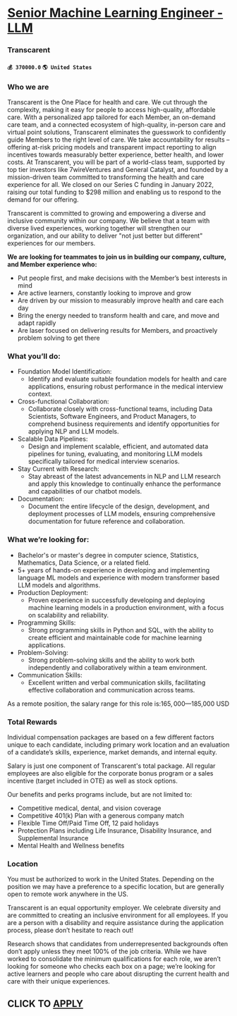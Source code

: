 # [Senior Machine Learning Engineer - LLM](https://www.remotewlb.com/apply/senior-machine-learning-engineer-llm-43741)  
### Transcarent  
#### `💰 370000.0` `🌎 United States`  

### Who we are

Transcarent is the One Place for health and care. We cut through the complexity, making it easy for people to access high-quality, affordable care. With a personalized app tailored for each Member, an on-demand care team, and a connected ecosystem of high-quality, in-person care and virtual point solutions, Transcarent eliminates the guesswork to confidently guide Members to the right level of care. We take accountability for results – offering at-risk pricing models and transparent impact reporting to align incentives towards measurably better experience, better health, and lower costs. At Transcarent, you will be part of a world-class team, supported by top tier investors like 7wireVentures and General Catalyst, and founded by a mission-driven team committed to transforming the health and care experience for all. We closed on our Series C funding in January 2022, raising our total funding to $298 million and enabling us to respond to the demand for our offering.

Transcarent is committed to growing and empowering a diverse and inclusive community within our company. We believe that a team with diverse lived experiences, working together will strengthen our organization, and our ability to deliver "not just better but different" experiences for our members.

**We are looking for teammates to join us in building our company, culture, and Member experience who:**

  * Put people first, and make decisions with the Member’s best interests in mind 
  * Are active learners, constantly looking to improve and grow 
  * Are driven by our mission to measurably improve health and care each day 
  * Bring the energy needed to transform health and care, and move and adapt rapidly 
  * Are laser focused on delivering results for Members, and proactively problem solving to get there 

### What you’ll do:

  * Foundation Model Identification: 
    * Identify and evaluate suitable foundation models for health and care applications, ensuring robust performance in the medical interview context. 
  * Cross-functional Collaboration: 
    * Collaborate closely with cross-functional teams, including Data Scientists, Software Engineers, and Product Managers, to comprehend business requirements and identify opportunities for applying NLP and LLM models. 
  * Scalable Data Pipelines: 
    * Design and implement scalable, efficient, and automated data pipelines for tuning, evaluating, and monitoring LLM models specifically tailored for medical interview scenarios. 
  * Stay Current with Research: 
    * Stay abreast of the latest advancements in NLP and LLM research and apply this knowledge to continually enhance the performance and capabilities of our chatbot models. 
  * Documentation: 
    * Document the entire lifecycle of the design, development, and deployment processes of LLM models, ensuring comprehensive documentation for future reference and collaboration. 

### What we’re looking for:

  * Bachelor's or master's degree in computer science, Statistics, Mathematics, Data Science, or a related field. 
  * 5+ years of hands-on experience in developing and implementing language ML models and experience with modern transformer based LLM models and algorithms. 
  * Production Deployment: 
    * Proven experience in successfully developing and deploying machine learning models in a production environment, with a focus on scalability and reliability. 
  * Programming Skills: 
    * Strong programming skills in Python and SQL, with the ability to create efficient and maintainable code for machine learning applications. 
  * Problem-Solving: 
    * Strong problem-solving skills and the ability to work both independently and collaboratively within a team environment. 
  * Communication Skills: 
    * Excellent written and verbal communication skills, facilitating effective collaboration and communication across teams. 

As a remote position, the salary range for this role is:$165,000—$185,000 USD

### Total Rewards

Individual compensation packages are based on a few different factors unique to each candidate, including primary work location and an evaluation of a candidate’s skills, experience, market demands, and internal equity.

Salary is just one component of Transcarent's total package. All regular employees are also eligible for the corporate bonus program or a sales incentive (target included in OTE) as well as stock options.

Our benefits and perks programs include, but are not limited to:

  * Competitive medical, dental, and vision coverage 
  * Competitive 401(k) Plan with a generous company match 
  * Flexible Time Off/Paid Time Off, 12 paid holidays 
  * Protection Plans including Life Insurance, Disability Insurance, and Supplemental Insurance 
  * Mental Health and Wellness benefits 

### Location

You must be authorized to work in the United States. Depending on the position we may have a preference to a specific location, but are generally open to remote work anywhere in the US.

Transcarent is an equal opportunity employer. We celebrate diversity and are committed to creating an inclusive environment for all employees. If you are a person with a disability and require assistance during the application process, please don’t hesitate to reach out!

Research shows that candidates from underrepresented backgrounds often don’t apply unless they meet 100% of the job criteria. While we have worked to consolidate the minimum qualifications for each role, we aren’t looking for someone who checks each box on a page; we’re looking for active learners and people who care about disrupting the current health and care with their unique experiences.

  
## CLICK TO [APPLY](https://www.remotewlb.com/apply/senior-machine-learning-engineer-llm-43741)


